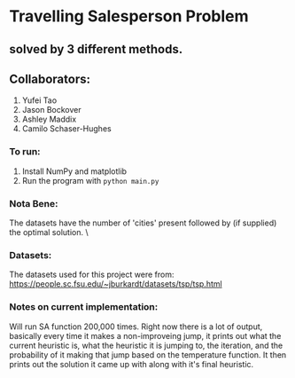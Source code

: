 # Travelling Salesperson Problem

## solved by 3 different methods.

## Collaborators:

1. Yufei Tao
2. Jason Bockover
3. Ashley Maddix
4. Camilo Schaser-Hughes

### To run:
1. Install NumPy and matplotlib 
2. Run the program with `python main.py`

### Nota Bene:
The datasets have the number of 'cities' present followed by (if supplied) the optimal solution. \

### Datasets:
The datasets used for this project were from: https://people.sc.fsu.edu/~jburkardt/datasets/tsp/tsp.html

### Notes on current implementation:
Will run SA function 200,000 times.  Right now there is a lot of output, basically every time it makes a non-improveing jump, it prints out what the current heuristic is, what the heuristic it is jumping to, the iteration, and the probability of it making that jump based on the temperature function.  It then prints out the solution it came up with along with it's final heuristic.
